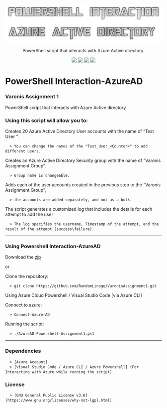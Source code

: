 <p align="center">
  <img src="https://github.com/CrunchCorps/Powershell-AzureAD/blob/main/Assignment1logo.png">
  <p align="center">PowerShell script that interacts with Azure Active directory.</p>
  <p align="center">
  </a>
    <a href="https://github.com/CrunchCorps/Powershell-AzureAD">
      <img src="https://img.shields.io/badge/Version-0.1.3-blue.svg">
        <img src="https://img.shields.io/badge/Release%20Date-September%202022-informational">
  <img src="https://shields.io/badge/Powershell-100%25-red">
  <img src="https://shields.io/badge/Platform-%20Azure-AD-red">
    </a>
  </p>
</p>

# PowerShell Interaction-AzureAD #
### Varonis Assignment 1 ###
PowerShell script that interacts with Azure Active directory

### Using this script will allow you to: ###

Creates 20 Azure Active Directory User accounts with the name of “Test User <Counter>”.
  
      > You can change the names of the "Test_User_<Counter>" to add different users.
  
Creates an Azure Active Directory Security group with the name of “Varonis Assignment Group”.
  
      > Group name is changeable.
  
Adds each of the user accounts created in the previous step to the “Varonis Assignment Group”,
  
      > the accounts are added separately, and not as a bulk.
  
The script generates a customized log that includes the details for each attempt to add the user 
  
      > The log specifies the username, Timestamp of the attempt, and the result of the attempt (success\failure).
---
  
### Using Powershell Interaction-AzureAD ###
    
Download the [zip](../../main.zip)

  or

Clone the repository:

      > git clone https://github.com/RandomLinoge/VaronisAssignment1.git
  
Using Azure Cloud Powershell / Visual Studio Code [via Azure CLI]

Connect to azure:
  
      > Connect-Azure-AD

Running the script:
  
      > ./AzureAD-Powershell-Assignment1.ps1

---
  
### Dependencies ###
  
      > [Azure Account] 
      > [Visual Studio Code / Azure CLI / Azure Powershell] (For Interacting with Azure while running the script)
   
### License ###

      > [GNU General Public License v3.0] (https://www.gnu.org/licenses/why-not-lgpl.html)
